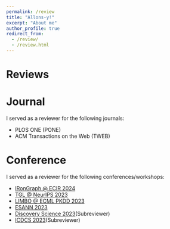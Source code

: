 ```yaml
---
permalink: /review
title: "Allons-y!"
excerpt: "About me"
author_profile: true
redirect_from: 
  - /review/
  - /review.html
---
```


# Reviews

Journal
======
I served as a reviewer for the following journals:
- PLOS ONE (PONE)
- ACM Transactions on the Web (TWEB)

Conference
======
I served as a reviewer for the following conferences/workshops:
- [IRonGraph @ ECIR 2024](https://irongraphs.github.io/ecir2024/)
- [TGL @ NeurIPS 2023](https://sites.google.com/view/tglworkshop-2023/home)
- [LIMBO @ ECML PKDD 2023](https://sites.google.com/view/limboecmlpkdd2023/home)
- [ESANN 2023](https://www.esann.org/esann23programme)
- [Discovery Science 2023](https://ds2023.inesctec.pt/)(Subreviewer)
- [ICDCS 2023](https://icdcs2023.icdcs.org/)(Subreviewer)
